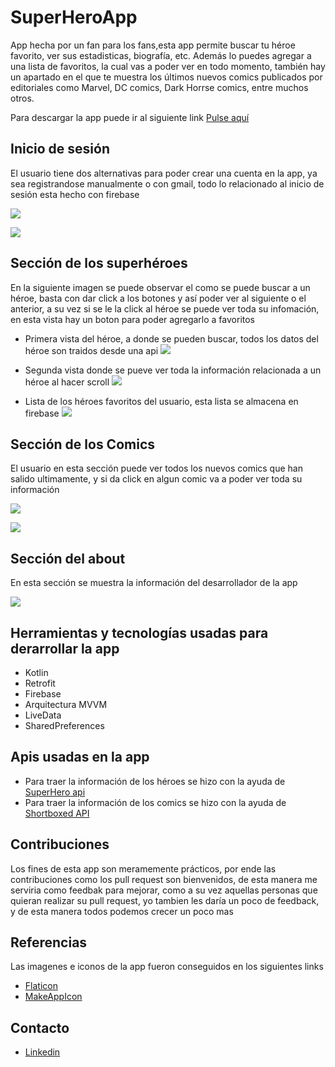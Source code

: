 # SuperHeroApp

App hecha por un fan  para los fans,esta app permite buscar tu héroe favorito, ver sus estadisticas, biografía, etc. Además lo puedes agregar a una lista de favoritos, la cual vas a poder ver en todo momento, también hay un apartado en el que te muestra los últimos nuevos comics publicados por editoriales como Marvel, DC comics, Dark Horrse comics, entre muchos otros.

Para descargar la app puede ir al siguiente link [Pulse aquí](https://github.com/EdBinns/SuperHeroApp/releases/tag/V1.1 "Pulse aquí")


Inicio de sesión 
 -------------
 El usuario tiene dos alternativas para poder crear una cuenta en la app, ya sea registrandose manualmente o con gmail, todo lo relacionado al inicio de sesión esta hecho con  firebase
 
 ![](https://github.com/EdBinns/SuperHeroApp/blob/master/app/Imagenes%20app/Screenshot_20200828-202241_SuperHeroApp.jpg)
 
  ![](https://github.com/EdBinns/SuperHeroApp/blob/master/app/Imagenes%20app/Screenshot_20200828-202249_SuperHeroApp.jpg)
 
Sección de los superhéroes
 -------------
 
 En la siguiente imagen se puede observar el como se puede buscar a un héroe, basta con dar click a los botones y así poder ver al siguiente o el anterior, a su vez si se le la click al héroe se puede ver toda su infomación, en esta vista hay un boton para poder agregarlo a favoritos 
 
- Primera vista del héroe, a donde se pueden buscar, todos los datos del héroe son traidos desde una api
 ![](https://github.com/EdBinns/SuperHeroApp/blob/master/app/Imagenes%20app/Screenshot_20200828-202006_SuperHeroApp.jpg)
 
 
- Segunda vista donde se pueve ver toda la información relacionada a un héroe al hacer scroll
  ![](https://github.com/EdBinns/SuperHeroApp/blob/master/app/Imagenes%20app/Screenshot_20200828-183530_SuperHeroApp.jpg)
  
 - Lista de los héroes favoritos del usuario, esta lista se almacena en firebase
    ![](https://github.com/EdBinns/SuperHeroApp/blob/master/app/Imagenes%20app/Screenshot_20200828-202030_SuperHeroApp.jpg)
  
  
Sección de los Comics
 -------------
El usuario en esta sección puede ver todos los nuevos comics que han salido ultimamente, y si da click en algun comic va a poder ver toda su información 

  ![](https://github.com/EdBinns/SuperHeroApp/blob/master/app/Imagenes%20app/Screenshot_20200828-202054_SuperHeroApp.jpg)
  
  ![](https://github.com/EdBinns/SuperHeroApp/blob/master/app/Imagenes%20app/Screenshot_20200828-202044_SuperHeroApp.jpg)
  
  
  
 Sección del about
 -------------
 En esta sección se muestra la información del desarrollador de la app
 
   ![](https://github.com/EdBinns/SuperHeroApp/blob/master/app/Imagenes%20app/Screenshot_20200828-202105_SuperHeroApp.jpg)
 
  


 Herramientas y tecnologías usadas para derarrollar la app
 -------------

- Kotlin
- Retrofit
- Firebase
- Arquitectura MVVM
- LiveData
- SharedPreferences

 Apis usadas en la app
 -------------

- Para traer la información de los héroes se hizo con la ayuda de [SuperHero api](https://superheroapi.com/ "SuperHero api")
- Para traer la información de los comics se hizo con la ayuda de [Shortboxed API](https://api.shortboxed.com/ "Shortboxed APIs")


Contribuciones
 -------------
 
 Los fines de esta app son meramemente prácticos, por ende las contribuciones como los pull request son bienvenidos, de esta manera me serviria como feedbak para mejorar, como a su vez aquellas personas que quieran realizar su pull request, yo tambien les daría un poco de feedback, y de esta manera todos podemos crecer un poco mas


 Referencias
-------------

Las imagenes e iconos de la app fueron conseguidos en los siguientes links

- [Flaticon](https://www.flaticon.es/ "Flaticon")
- [MakeAppIcon](https://makeappicon.com/ "MakeAppIcon")

Contacto
-------------

- [Linkedin](ww.linkedin.com/in/eduar-binns "Linkedin")

